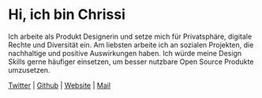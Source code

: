# Hi, ich bin Chrissi

Ich arbeite als Produkt Designerin und setze mich für Privatsphäre, digitale
Rechte und Diversität ein. Am liebsten arbeite ich an sozialen Projekten, die
nachhaltige und positive Auswirkungen haben. Ich würde meine Design Skills
gerne häufiger einsetzen, um besser nutzbare Open Source Produkte umzusetzen.


[Twitter](https://twitter.com/Chrissi_Hldrbm) |
[Github](https://github.com/ChrissiHold) |
[Website](https://christina.holderbaum.me/) |
[Mail](mailto:chrissi@think-about.io)
